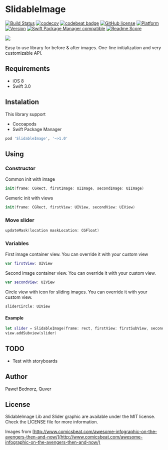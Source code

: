 # SlidableImage
[![Build Status](https://travis-ci.org/quver/SlidableImage.svg)](https://travis-ci.org/quver/SlidableImage)
[![codecov](https://codecov.io/gh/quver/SlidableImage/branch/master/graph/badge.svg)](https://codecov.io/gh/quver/SlidableImage)
[![codebeat badge](https://codebeat.co/badges/53a20383-39e8-42ee-9df3-56b3bb55cb1d)](https://codebeat.co/projects/github-com-quver-slidableimage)
[![GitHub license](https://img.shields.io/github/license/quver/SlidableImage.svg)]()
[![Platform](https://img.shields.io/cocoapods/p/SlidableImage.svg?style=flat)](http://cocoapods.org/pods/SlidableImage)
[![Version](https://img.shields.io/cocoapods/v/SlidableImage.svg?style=flat)](http://cocoapods.org/pods/SlidableImage)
[![Swift Package Manager compatible](https://img.shields.io/badge/SPM-compatible-brightgreen.svg)](https://swift.org/package-manager)
[![Readme Score](http://readme-score-api.herokuapp.com/score.svg?url=https://github.com/quver/slidableimage)](http://clayallsopp.github.io/readme-score?url=https://github.com/quver/slidableimage)

![](https://raw.githubusercontent.com/quver/SlidableImage/master/Assets/demo.gif)

Easy to use library for before & after images. One-line initialization and very customizable API.

## Requirements

- iOS 8
- Swift 3.0

## Instalation

This library support

- Cocoapods
- Swift Package Manager

```ruby
pod 'SlidableImage', '~>1.0'
```

## Using

### Constructor

Common init with image

```swift
init(frame: CGRect, firstImage: UIImage, secondImage: UIImage)
```
Gemeric init with views

```swift
init(frame: CGRect, firstView: UIView, secondView: UIView)
```

### Move slider
```swift
updateMask(location maskLocation: CGFloat)
```

### Variables

First image container view. You can override it with your custom view

```swift
var firstView: UIView
```

Second image container view. You can override it with your custom view.

```swift
var secondView: UIView
```
Circle view with icon for sliding images. You can override it with your custom view.
  
```swift
sliderCircle: UIView
```

#### Example
```swift
let slider = SlidableImage(frame: rect, firstView: firstSubView, secondView: secondSubView)
view.addSubview(slider)

```

## TODO
- Test with storyboards

## Author

Paweł Bednorz, Quver

## License

SlidableImage Lib and Slider graphic are available under the MIT license. 
Check the LICENSE file for more information.

Images from [http://www.comicsbeat.com/awesome-infographic-on-the-avengers-then-and-now/](http://www.comicsbeat.com/awesome-infographic-on-the-avengers-then-and-now/)
